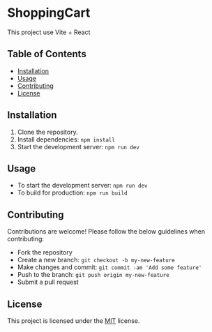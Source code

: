 # ShoppingCart

This project use Vite + React

## Table of Contents

- [Installation](#installation)
- [Usage](#usage)
- [Contributing](#contributing)
- [License](#license)

## Installation

1. Clone the repository.
2. Install dependencies: `npm install`
3. Start the development server: `npm run dev`

## Usage

- To start the development server: `npm run dev`
- To build for production: `npm run build`

## Contributing

Contributions are welcome! Please follow the below guidelines when contributing:

- Fork the repository
- Create a new branch: `git checkout -b my-new-feature`
- Make changes and commit: `git commit -am 'Add some feature'`
- Push to the branch: `git push origin my-new-feature`
- Submit a pull request

## License

This project is licensed under the [MIT](https://opensource.org/licenses/MIT) license.
